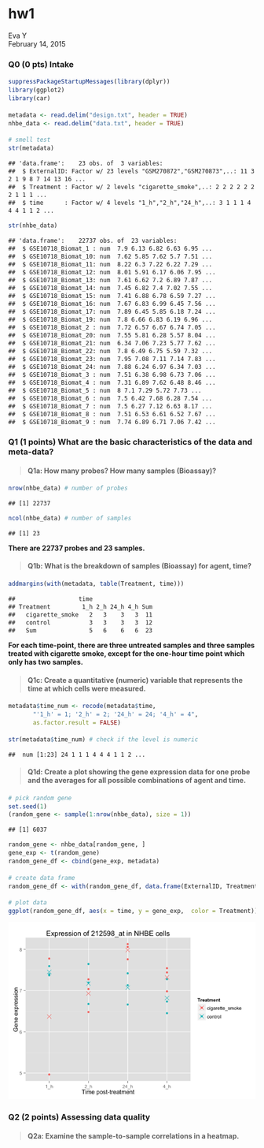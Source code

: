 # hw1
Eva Y  
February 14, 2015  

### Q0 (0 pts) Intake


```r
suppressPackageStartupMessages(library(dplyr))
library(ggplot2)
library(car)

metadata <- read.delim("design.txt", header = TRUE)
nhbe_data <- read.delim("data.txt", header = TRUE)

# smell test
str(metadata)
```

```
## 'data.frame':	23 obs. of  3 variables:
##  $ ExternalID: Factor w/ 23 levels "GSM270872","GSM270873",..: 11 3 2 1 9 8 7 14 13 16 ...
##  $ Treatment : Factor w/ 2 levels "cigarette_smoke",..: 2 2 2 2 2 2 2 1 1 1 ...
##  $ time      : Factor w/ 4 levels "1_h","2_h","24_h",..: 3 1 1 1 4 4 4 1 1 2 ...
```

```r
str(nhbe_data)
```

```
## 'data.frame':	22737 obs. of  23 variables:
##  $ GSE10718_Biomat_1 : num  7.9 6.13 6.82 6.63 6.95 ...
##  $ GSE10718_Biomat_10: num  7.62 5.85 7.62 5.7 7.51 ...
##  $ GSE10718_Biomat_11: num  8.22 6.3 7.22 6.22 7.29 ...
##  $ GSE10718_Biomat_12: num  8.01 5.91 6.17 6.06 7.95 ...
##  $ GSE10718_Biomat_13: num  7.61 6.62 7.2 6.89 7.87 ...
##  $ GSE10718_Biomat_14: num  7.45 6.82 7.4 7.02 7.55 ...
##  $ GSE10718_Biomat_15: num  7.41 6.88 6.78 6.59 7.27 ...
##  $ GSE10718_Biomat_16: num  7.67 6.83 6.99 6.45 7.56 ...
##  $ GSE10718_Biomat_17: num  7.89 6.45 5.85 6.18 7.24 ...
##  $ GSE10718_Biomat_19: num  7.8 6.66 6.83 6.19 6.96 ...
##  $ GSE10718_Biomat_2 : num  7.72 6.57 6.67 6.74 7.05 ...
##  $ GSE10718_Biomat_20: num  7.55 5.81 6.28 5.57 8.04 ...
##  $ GSE10718_Biomat_21: num  6.34 7.06 7.23 5.77 7.62 ...
##  $ GSE10718_Biomat_22: num  7.8 6.49 6.75 5.59 7.32 ...
##  $ GSE10718_Biomat_23: num  7.95 7.08 7.11 7.14 7.83 ...
##  $ GSE10718_Biomat_24: num  7.88 6.24 6.97 6.34 7.03 ...
##  $ GSE10718_Biomat_3 : num  7.51 6.38 6.98 6.73 7.06 ...
##  $ GSE10718_Biomat_4 : num  7.31 6.89 7.62 6.48 8.46 ...
##  $ GSE10718_Biomat_5 : num  8 7.1 7.29 5.72 7.73 ...
##  $ GSE10718_Biomat_6 : num  7.5 6.42 7.68 6.28 7.54 ...
##  $ GSE10718_Biomat_7 : num  7.5 6.27 7.12 6.63 8.17 ...
##  $ GSE10718_Biomat_8 : num  7.51 6.53 6.61 6.52 7.67 ...
##  $ GSE10718_Biomat_9 : num  7.74 6.89 6.71 7.06 7.42 ...
```

### Q1 (1 points) What are the basic characteristics of the data and meta-data?
> #### Q1a: How many probes? How many samples (Bioassay)?

```r
nrow(nhbe_data) # number of probes
```

```
## [1] 22737
```

```r
ncol(nhbe_data) # number of samples
```

```
## [1] 23
```
**There are 22737 probes and 23 samples.**

> #### Q1b: What is the breakdown of samples (Bioassay) for agent, time?

```r
addmargins(with(metadata, table(Treatment, time)))
```

```
##                  time
## Treatment         1_h 2_h 24_h 4_h Sum
##   cigarette_smoke   2   3    3   3  11
##   control           3   3    3   3  12
##   Sum               5   6    6   6  23
```
**For each time-point, there are three untreated samples and three samples treated with cigarette smoke, except for the one-hour time point which only has two samples.**

> #### Q1c: Create a quantitative (numeric) variable that represents the time at which cells were measured.

```r
metadata$time_num <- recode(metadata$time,
       "'1_h' = 1; '2_h' = 2; '24_h' = 24; '4_h' = 4",
       as.factor.result = FALSE) 

str(metadata$time_num) # check if the level is numeric
```

```
##  num [1:23] 24 1 1 1 4 4 4 1 1 2 ...
```

> #### Q1d: Create a plot showing the gene expression data for one probe and the averages for all possible combinations of agent and time.

```r
# pick random gene
set.seed(1)
(random_gene <- sample(1:nrow(nhbe_data), size = 1))
```

```
## [1] 6037
```

```r
random_gene <- nhbe_data[random_gene, ]
gene_exp <- t(random_gene)
random_gene_df <- cbind(gene_exp, metadata)

# create data frame
random_gene_df <- with(random_gene_df, data.frame(ExternalID, Treatment, time, time_num, gene = factor(rep(c(colnames(random_gene_df[1])), each = nrow(random_gene_df))), gene_exp = c(gene_exp)))

# plot data
ggplot(random_gene_df, aes(x = time, y = gene_exp,  color = Treatment)) + geom_point() + stat_summary(fun.y = mean, geom = "point", shape = 4, size = 4) + xlab("Time post-treatment") + ylab("Gene expression") + ggtitle("Expression of 212598_at in NHBE cells")
```

![](hw1_files/figure-html/unnamed-chunk-5-1.png) 

### Q2 (2 points) Assessing data quality

> #### Q2a: Examine the sample-to-sample correlations in a heatmap.


